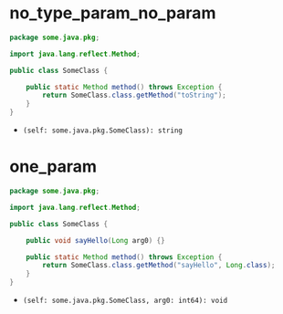 # no_type_param_no_param

```java
package some.java.pkg;

import java.lang.reflect.Method;

public class SomeClass {

    public static Method method() throws Exception {
        return SomeClass.class.getMethod("toString");
    }
}
```

* `(self: some.java.pkg.SomeClass): string`

# one_param

```java
package some.java.pkg;

import java.lang.reflect.Method;

public class SomeClass {

    public void sayHello(Long arg0) {}

    public static Method method() throws Exception {
        return SomeClass.class.getMethod("sayHello", Long.class);
    }
}
```

* `(self: some.java.pkg.SomeClass, arg0: int64): void`
